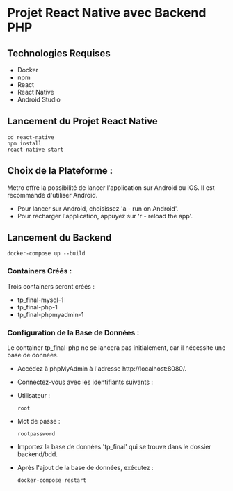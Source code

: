 # Projet React Native avec Backend PHP

## Technologies Requises
- Docker
- npm
- React
- React Native
- Android Studio

## Lancement du Projet React Native
    cd react-native
    npm install
    react-native start
## Choix de la Plateforme :
Metro offre la possibilité de lancer l'application sur Android ou iOS. Il est recommandé d'utiliser Android.

- Pour lancer sur Android, choisissez 'a - run on Android'.
- Pour recharger l'application, appuyez sur 'r - reload the app'.

## Lancement du Backend
    docker-compose up --build
### Containers Créés :
Trois containers seront créés :

- tp_final-mysql-1
- tp_final-php-1
- tp_final-phpmyadmin-1

### Configuration de la Base de Données :
Le container tp_final-php ne se lancera pas initialement, car il nécessite une base de données.
- Accédez à phpMyAdmin à l'adresse http://localhost:8080/.
- Connectez-vous avec les identifiants suivants :

- Utilisateur :

      root
  
- Mot de passe :

      rootpassword

- Importez la base de données 'tp_final' qui se trouve dans le dossier
backend/bdd.
- Après l'ajout de la base de données, exécutez :

      docker-compose restart
